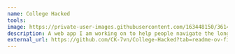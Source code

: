 ```yaml
---
name: College Hacked
tools: 
image: https://private-user-images.githubusercontent.com/163448150/361494677-18576ea7-aef8-43da-a27a-56620347a8ca.gif?jwt=eyJhbGciOiJIUzI1NiIsInR5cCI6IkpXVCJ9.eyJpc3MiOiJnaXRodWIuY29tIiwiYXVkIjoicmF3LmdpdGh1YnVzZXJjb250ZW50LmNvbSIsImtleSI6ImtleTUiLCJleHAiOjE3NDQ5ODA4ODEsIm5iZiI6MTc0NDk4MDU4MSwicGF0aCI6Ii8xNjM0NDgxNTAvMzYxNDk0Njc3LTE4NTc2ZWE3LWFlZjgtNDNkYS1hMjdhLTU2NjIwMzQ3YThjYS5naWY_WC1BbXotQWxnb3JpdGhtPUFXUzQtSE1BQy1TSEEyNTYmWC1BbXotQ3JlZGVudGlhbD1BS0lBVkNPRFlMU0E1M1BRSzRaQSUyRjIwMjUwNDE4JTJGdXMtZWFzdC0xJTJGczMlMkZhd3M0X3JlcXVlc3QmWC1BbXotRGF0ZT0yMDI1MDQxOFQxMjQ5NDFaJlgtQW16LUV4cGlyZXM9MzAwJlgtQW16LVNpZ25hdHVyZT03ZjMzNjAyZGJlZjk2NGQ1MWFkYTUwNmI2ZjMxMjYwYzMxNTdhYzEzNTU5NjVmY2FlMTY4Yjk5ZjZhYzNhYmU4JlgtQW16LVNpZ25lZEhlYWRlcnM9aG9zdCJ9.BN-k_AmRB4V2_zHao51wl6-gL3yfNXYfh59irGwjMtg
description: A web app I am working on to help people navigate the long (hopefully not) walk to earning higher education. The end goal is a web application that people can go to and with the assistance of AI build a college degree program using other college credit resources, things like CLEP, and ACE credits, instead of using strictly brick and mortar credits. I personally have used a similar path to get my Associates degree in less than one year, and earn upwards of 100 credits from August of 2023, to October of 2024. Currently I am working on training an LLM with data specific to colleges, and college credit.
external_url: https://github.com/CK-7vn/College-Hacked?tab=readme-ov-file
---
```

